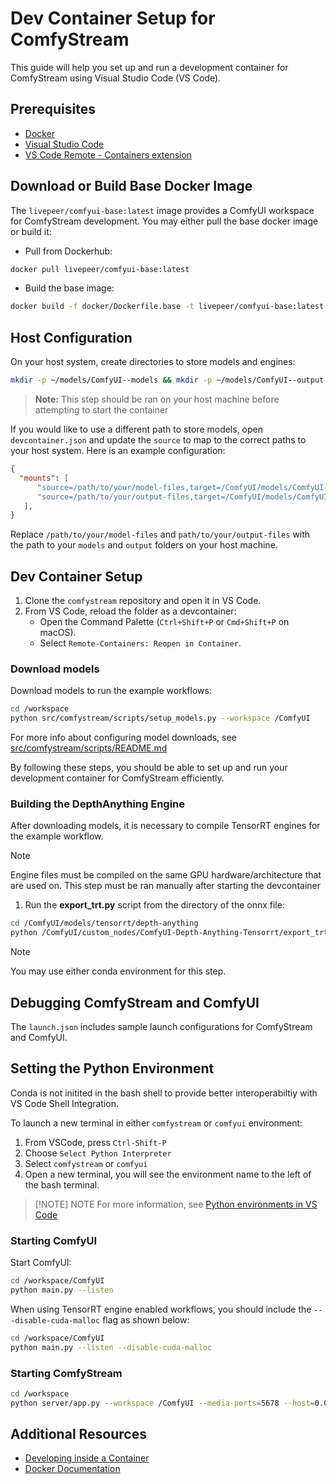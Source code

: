 # Dev Container Setup for ComfyStream

This guide will help you set up and run a development container for ComfyStream using Visual Studio Code (VS Code).

## Prerequisites

- [Docker](https://www.docker.com/get-started)
- [Visual Studio Code](https://code.visualstudio.com/)
- [VS Code Remote - Containers extension](https://marketplace.visualstudio.com/items?itemName=ms-vscode-remote.remote-containers)



## Download or Build Base Docker Image
The `livepeer/comfyui-base:latest` image provides a ComfyUI workspace for ComfyStream development. You may either pull the base docker image or build it:

- Pull from Dockerhub:
```sh
docker pull livepeer/comfyui-base:latest
```
- Build the base image:
```sh
docker build -f docker/Dockerfile.base -t livepeer/comfyui-base:latest .
```

## Host Configuration
On your host system, create directories to store models and engines:

```sh
mkdir -p ~/models/ComfyUI--models && mkdir -p ~/models/ComfyUI--output
```
> **Note:** This step should be ran on your host machine before attempting to start the container


If you would like to use a different path to store models, open `devcontainer.json` and update the `source` to map to  the correct paths to your host system. Here is an example configuration:

```json
{
  "mounts": [
      "source=/path/to/your/model-files,target=/ComfyUI/models/ComfyUI--models,type=bind",
      "source=/path/to/your/output-files,target=/ComfyUI/models/ComfyUI--output,type=bind"
   ],
}
```

Replace `/path/to/your/model-files` and `path/to/your/output-files` with the path to your `models` and `output` folders on your host machine.

## Dev Container Setup

1. Clone the `comfystream` repository and open it in VS Code. 
2. From VS Code, reload the folder as a devcontainer:
   - Open the Command Palette (`Ctrl+Shift+P` or `Cmd+Shift+P` on macOS).
   - Select `Remote-Containers: Reopen in Container`.


### Download models
Download models to run the example workflows:

```sh
cd /workspace
python src/comfystream/scripts/setup_models.py --workspace /ComfyUI
```
For more info about configuring model downloads, see [src/comfystream/scripts/README.md](./src/comfystream/scripts/README.md)

By following these steps, you should be able to set up and run your development container for ComfyStream efficiently.

### Building the DepthAnything Engine

After downloading models, it is necessary to compile TensorRT engines for the example workflow. 

> [!NOTE]
> Engine files must be compiled on the same GPU hardware/architecture that are used on. This step must be ran manually after starting the devcontainer
> 


1. Run the **export_trt.py** script from the directory of the onnx file:

```sh
cd /ComfyUI/models/tensorrt/depth-anything
python /ComfyUI/custom_nodes/ComfyUI-Depth-Anything-Tensorrt/export_trt.py
```

> [!NOTE]
> You may use either conda environment for this step.

## Debugging ComfyStream and ComfyUI

The `launch.json` includes sample launch configurations for ComfyStream and ComfyUI. 

## Setting the Python Environment

Conda is not initited in the bash shell to provide better interoperabiltiy with VS Code Shell Integration. 

To launch a new terminal in either `comfystream` or `comfyui` environment: 
1. From VSCode, press `Ctrl-Shift-P`
2. Choose `Select Python Interpreter`
3. Select `comfystream` or `comfyui`
4. Open a new terminal, you will see the environment name to the left of the bash terminal.

> [!NOTE] NOTE For more information, see [Python environments in VS Code](https://code.visualstudio.com/docs/python/environments)



### Starting ComfyUI
Start ComfyUI:
```sh
cd /workspace/ComfyUI
python main.py --listen
```

When using TensorRT engine enabled workflows, you should include the `---disable-cuda-malloc` flag as shown below:

```sh
cd /workspace/ComfyUI
python main.py --listen --disable-cuda-malloc
```

### Starting ComfyStream

```sh
cd /workspace
python server/app.py --workspace /ComfyUI --media-ports=5678 --host=0.0.0.0 --port 8888
```

## Additional Resources

- [Developing inside a Container](https://code.visualstudio.com/docs/remote/containers)
- [Docker Documentation](https://docs.docker.com/)

